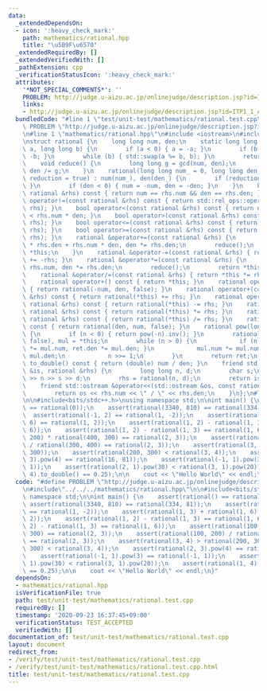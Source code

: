 ```yaml
---
data:
  _extendedDependsOn:
  - icon: ':heavy_check_mark:'
    path: mathematics/rational.hpp
    title: "\u5B9F\u6570"
  _extendedRequiredBy: []
  _extendedVerifiedWith: []
  _pathExtension: cpp
  _verificationStatusIcon: ':heavy_check_mark:'
  attributes:
    '*NOT_SPECIAL_COMMENTS*': ''
    PROBLEM: http://judge.u-aizu.ac.jp/onlinejudge/description.jsp?id=ITP1_1_A&lang=ja
    links:
    - http://judge.u-aizu.ac.jp/onlinejudge/description.jsp?id=ITP1_1_A&lang=ja
  bundledCode: "#line 1 \"test/unit-test/mathematics/rational.test.cpp\"\n#define\
    \ PROBLEM \"http://judge.u-aizu.ac.jp/onlinejudge/description.jsp?id=ITP1_1_A&lang=ja\"\
    \n#line 1 \"mathematics/rational.hpp\"\n#include <iostream>\n#include <utility>\n\
    \nstruct rational {\n    long long num, den;\n    static long long gcd(long long\
    \ a, long long b) {\n        if (a < 0) { a = -a; }\n        if (b < 0) { b =\
    \ -b; }\n        while (b) { std::swap(a %= b, b); }\n        return a;\n    }\n\
    \    void reduce() {\n        long long g = gcd(num, den);\n        num /= g,\
    \ den /= g;\n    }\n    rational(long long num_ = 0, long long den_ = 1, bool\
    \ reduction = true) : num(num_), den(den_) {\n        if (reduction) { reduce();\
    \ }\n        if (den < 0) { num = -num, den = -den; }\n    }\n    bool operator==(const\
    \ rational &rhs) const { return num == rhs.num && den == rhs.den; }\n    bool\
    \ operator!=(const rational &rhs) const { return std::rel_ops::operator!=(*this,\
    \ rhs); }\n    bool operator<(const rational &rhs) const { return num * rhs.den\
    \ < rhs.num * den; }\n    bool operator>(const rational &rhs) const { return std::rel_ops::operator>(*this,\
    \ rhs); }\n    bool operator<=(const rational &rhs) const { return std::rel_ops::operator<=(*this,\
    \ rhs); }\n    bool operator>=(const rational &rhs) const { return std::rel_ops::operator>=(*this,\
    \ rhs); }\n    rational &operator+=(const rational &rhs) {\n        num = num\
    \ * rhs.den + rhs.num * den, den *= rhs.den;\n        reduce();\n        return\
    \ *this;\n    }\n    rational &operator-=(const rational &rhs) { return *this\
    \ += -rhs; }\n    rational &operator*=(const rational &rhs) {\n        num *=\
    \ rhs.num, den *= rhs.den;\n        reduce();\n        return *this;\n    }\n\
    \    rational &operator/=(const rational &rhs) { return *this *= rhs.inv(); }\n\
    \    rational operator+() const { return *this; }\n    rational operator-() const\
    \ { return rational(-num, den, false); }\n    rational operator+(const rational\
    \ &rhs) const { return rational(*this) += rhs; }\n    rational operator-(const\
    \ rational &rhs) const { return rational(*this) -= rhs; }\n    rational operator*(const\
    \ rational &rhs) const { return rational(*this) *= rhs; }\n    rational operator/(const\
    \ rational &rhs) const { return rational(*this) /= rhs; }\n    rational inv()\
    \ const { return rational(den, num, false); }\n    rational pow(long long n) const\
    \ {\n        if (n < 0) { return pow(-n).inv(); }\n        rational ret(1, 1,\
    \ false), mul = *this;\n        while (n > 0) {\n            if (n & 1) { ret.num\
    \ *= mul.num, ret.den *= mul.den; }\n            mul.num *= mul.num, mul.den *=\
    \ mul.den;\n            n >>= 1;\n        }\n        return ret;\n    }\n    double\
    \ to_double() const { return (double) num / den; }\n    friend std::istream &operator>>(std::istream\
    \ &is, rational &rhs) {\n        long long n, d;\n        char s;\n        is\
    \ >> n >> s >> d;\n        rhs = rational(n, d);\n        return is;\n    }\n\
    \    friend std::ostream &operator<<(std::ostream &os, const rational &rhs) {\n\
    \        return os << rhs.num << \" / \" << rhs.den;\n    }\n};\n#line 3 \"test/unit-test/mathematics/rational.test.cpp\"\
    \n\n#include<bits/stdc++.h>\nusing namespace std;\n\nint main() {\n    assert(rational()\
    \ == rational(0));\n    assert(rational(3340, 810) == rational(334, 81));\n  \
    \  assert(rational(-1, 2) == rational(1, -2));\n    assert(rational(1, 3) + rational(1,\
    \ 6) == rational(1, 2));\n    assert(rational(1, 2) - rational(1, 3) == rational(1,\
    \ 6));\n    assert(rational(1, 2) - rational(1, 3) == rational(1, 6));\n    assert(rational(100,\
    \ 200) * rational(400, 300) == rational(2, 3));\n    assert(rational(100, 200)\
    \ / rational(300, 400) == rational(2, 3));\n    assert(rational(3, 4) > rational(200,\
    \ 300));\n    assert(rational(200, 300) < rational(3, 4));\n    assert(rational(2,\
    \ 3).pow(4) == rational(16, 81));\n    assert(rational(-1, 1).pow(3) == rational(-1,\
    \ 1));\n    assert(rational(2, 1).pow(30) < rational(3, 1).pow(20));\n    assert(rational(1,\
    \ 4).to_double() == 0.25);\n\n    cout << \"Hello World\" << endl;\n}\n"
  code: "#define PROBLEM \"http://judge.u-aizu.ac.jp/onlinejudge/description.jsp?id=ITP1_1_A&lang=ja\"\
    \n#include\"../../../mathematics/rational.hpp\"\n\n#include<bits/stdc++.h>\nusing\
    \ namespace std;\n\nint main() {\n    assert(rational() == rational(0));\n   \
    \ assert(rational(3340, 810) == rational(334, 81));\n    assert(rational(-1, 2)\
    \ == rational(1, -2));\n    assert(rational(1, 3) + rational(1, 6) == rational(1,\
    \ 2));\n    assert(rational(1, 2) - rational(1, 3) == rational(1, 6));\n    assert(rational(1,\
    \ 2) - rational(1, 3) == rational(1, 6));\n    assert(rational(100, 200) * rational(400,\
    \ 300) == rational(2, 3));\n    assert(rational(100, 200) / rational(300, 400)\
    \ == rational(2, 3));\n    assert(rational(3, 4) > rational(200, 300));\n    assert(rational(200,\
    \ 300) < rational(3, 4));\n    assert(rational(2, 3).pow(4) == rational(16, 81));\n\
    \    assert(rational(-1, 1).pow(3) == rational(-1, 1));\n    assert(rational(2,\
    \ 1).pow(30) < rational(3, 1).pow(20));\n    assert(rational(1, 4).to_double()\
    \ == 0.25);\n\n    cout << \"Hello World\" << endl;\n}"
  dependsOn:
  - mathematics/rational.hpp
  isVerificationFile: true
  path: test/unit-test/mathematics/rational.test.cpp
  requiredBy: []
  timestamp: '2020-09-23 16:37:45+09:00'
  verificationStatus: TEST_ACCEPTED
  verifiedWith: []
documentation_of: test/unit-test/mathematics/rational.test.cpp
layout: document
redirect_from:
- /verify/test/unit-test/mathematics/rational.test.cpp
- /verify/test/unit-test/mathematics/rational.test.cpp.html
title: test/unit-test/mathematics/rational.test.cpp
---
```


